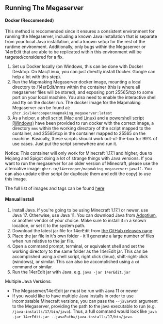 ## Running The Megaserver

#### Docker (Reccomended)

This method is reccomended since it ensures a consistent environment for running the Megaserver, including a known Java installation that is separate from your local Java installation, and a known setup for the rest of the runtime environment. Additionally, only bugs within the Megaserver or 14erEdit that are able to be replicated within this environment will be targeted/considered for a fix.

1) Set up Docker locally (on Windows, this can be done with Docker Desktop. On Mac/Linux, you can just directly install Docker. Google can help a lot with this step).
2) Run the Mapmaking Megaserver docker image, mounting a local directory to /14erEdit/mms within the container (this is where all megaserver files will be stored), and exposing port 25565/tcp to some port on your local machine. You also need to enable the interactive shell and tty on the docker run. The docker image for the Mapmaking Megaserver can be found at: `ghcr.io/14ercooper/mapmaking_megaserver:latest`
3) As a helper, a [shell script (Mac and Linux)](https://github.com/14ercooper/14erEdit/blob/master/docker-run.sh) and a [powershell script (Windows)](https://github.com/14ercooper/14erEdit/blob/master/docker-run.ps1) have been provided to run docker with the correct image, a directory `mms` within the working directory of the script mapped to the container, and 25565/tcp in the container mapped to 25565 on the machine. Basically, these scripts should work out-of-the-box for 99% of use cases. Just put the script somewhere and run it.

Notice: This container will only work for Minecraft 1.17.1 and higher, due to Mojang and Spigot doing a lot of strange things with Java versions. If you want to run the megaserver for an older version of Minecraft, please use the alternative image: `ghcr.io/14ercooper/mapmaking_megaserver:java11`. You can also update either script (or duplicate them and edit the copy) to use this image.

The full list of images and tags can be found [here](https://github.com/14ercooper/14erEdit/pkgs/container/mapmaking_megaserver)

#### Manual Install

1) Install Java. If you're going to be using Minecraft  1.17.1 or newer, use Java 17. Otherwise, use Java 11. You can download Java from [Adoptium](https://adoptium.net/), or another vendor of your choice. Make sure to install it in a known location, or set it to the system path.
2) Download the latest jar file for 14erEdit from [the GitHub releases page](https://github.com/14ercooper/14erEdit/releases)
3) Place the jar file in it's own folder - it'll generate a large number of files when run relative to the jar file.
4) Open a command prompt, terminal, or equivalent shell and set the working directory to the same folder as the 14erEdit jar. This can be accomplished using a shell script, right click (linux), shift-right-click (windows), or similar. This can also be accomplished using a `cd` command or similar.
5) Run the 14erEdit jar with Java. e.g. `java -jar 14erEdit.jar`

Multiple Java Versions:
- The Megaserver/14erEdit jar must be run with Java 11 or newer
- If you would like to have multiple Java installs in order to use incompatable Minecraft versions, you can pass the `--javaPath` argument to the Megaserver, providing the path to the java executable to run (e.g. `/java-installs/17/bin/java`). Thus, a full command would look like `java -jar 14erEdit.jar --javaPath=/java-installs/17/bin/java`.
